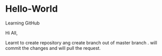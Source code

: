 # Hello-World
Learning GitHub


Hi All,

Learnt to create repository ang create branch out of master branch .
will commit the changes and will pull the request.


